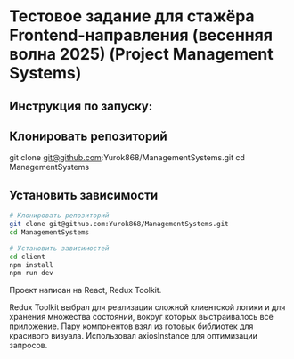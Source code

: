 # Тестовое задание для стажёра Frontend-направления (весенняя волна 2025) (Project Management Systems)

## Инструкция по запуску:

## Клонировать репозиторий

git clone git@github.com:Yurok868/ManagementSystems.git
cd ManagementSystems

## Установить зависимости

```bash
# Клонировать репозиторий
git clone git@github.com:Yurok868/ManagementSystems.git
cd ManagementSystems

# Установить зависимостей
cd client
npm install
npm run dev
```

Проект написан на React, Redux Toolkit.

Redux Toolkit выбрал для реализации сложной клиентской логики и для хранения множества состояний, вокруг которых выстраивалось всё приложение.
Пару компонентов взял из готовых библиотек для красивого визуала.
Использовал axiosInstance для оптимизации запросов.
